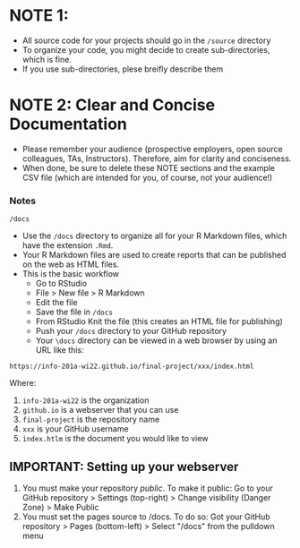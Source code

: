 



# NOTE 1: 
* All source code for your projects should go in the `/source` directory
* To organize your code, you might decide to create sub-directories, which is fine.
* If you use sub-directories, plese breifly describe them

# NOTE 2:  Clear and Concise Documentation
* Please remember your audience (prospective employers, open source colleagues, TAs, Instructors). Therefore, 
aim for clarity and conciseness.
* When done, be sure to delete these NOTE sections and the example CSV file (which are intended for you, of course, not your audience!)



### Notes 
`/docs`

* Use the `/docs` directory to organize all for your R Markdown files, which have the extension `.Rmd`.
* Your R Markdown files are used to create reports that can be published on the web as HTML files.
* This is the basic workflow 
  - Go to RStudio
  - File > New file > R Markdown
  - Edit the file 
  - Save the file in `/docs`
  - From RStudio Knit the file (this creates an HTML file for publishing)
  - Push your `/docs` directory to your GitHub repository
  - Your `\docs` directory can be viewed in a web browser by using an URL like this: 

`https://info-201a-wi22.github.io/final-project/xxx/index.html`

Where: 
1. `info-201a-wi22`    is the organization 
1. `github.io`         is a webserver that you can use
1. `final-project`     is the repository name 
1. `xxx`               is your GitHub username 
1. `index.htlm`        is the document you would like to view

## IMPORTANT: Setting up your webserver 
1. You must make your repository *public*. To make it public: Go to your GitHub repository > Settings (top-right) > Change visibility (Danger Zone) > Make Public
1. You must set the pages source to /docs. To do so: Got your GitHub repository > Pages (bottom-left) > Select "/docs" from the pulldown menu




